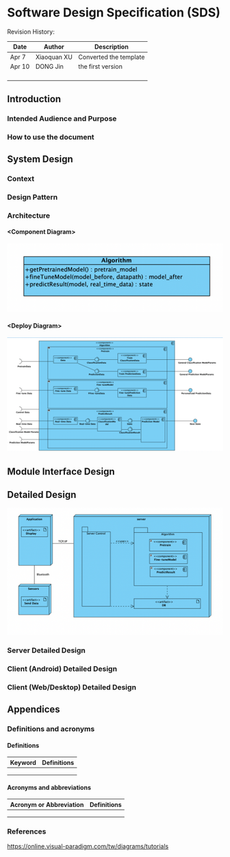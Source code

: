 # Software Design Specification (SDS)

Revision History: 

<!--
The server and client documents should be combined into one for a single project
-->

| Date   | Author      | Description            |
| ------ | ----------- | ---------------------- |
| Apr 7  | Xiaoquan XU | Converted the template |
| Apr 10 | DONG Jin    | the first version      |
|        |             |                        |
|        |             |                        |
|        |             |                        |
|        |             |                        |

## Introduction

### Intended Audience and Purpose

<!--
Every technical document should clearly specify who the document is written for and what purpose the document should serve for each intended audience. This section describes the purpose and audience for the Concept of Operations and the Software Requirements.
-->
    

### How to use the document

<!--
Describes the document organization. This section should answer for the reader: “Where do I find particular information about X?”
-->

## System Design

<!--
Use this section to give a detailed description of the system contexts from an architect's point of view. It should make clear the expected context of the software, such as the platform, design pattern, etc.
-->

### Context

<!--
Specifies the system's operational context: i.e., the programming languages to develop the software with, the operating system your software runs on, the database management system your data will be stored, the internet protocol for the component communication, etc.
-->

### Design Pattern

<!--
Specifies the technical details of the software system: i.e., model-view-control division, restful service pattern, etc.
-->

### Architecture

#### \<Component Diagram\>

<!--
Component Diagram (CD) specifies how the system is parted according to the use cases analyzed from RS. 
-->

![](../assets/Class_Diagram.png)

#### \<Deploy Diagram\>

![](../assets/Component_Diagram.png)

## Module Interface Design

<!--
It specifies the contracts with which the modules communicate.
-->

<!--
Mogic for System Interface Specifications, extra template available; all groups should contribute via interface design of her own module.
-->



## Detailed Design

<!--
It specifies the design information inside the modules.
-->

<!--
Each group should contribute, via diagrams either for the whole system or for her module. Optional diagrams are ER diagram, Sequence diagram, Class diagram
-->



![](../assets/Deploy_Diagram.png)




### Server Detailed Design

### Client (Android) Detailed Design

### Client (Web/Desktop) Detailed Design

## Appendices

### Definitions and acronyms

#### Definitions

| Keyword | Definitions |
| ------- | ----------- |
|         |             |
|         |             |
|         |             |

#### Acronyms and abbreviations
| Acronym or Abbreviation | Definitions |
| ----------------------- | ----------- |
|                         |             |
|                         |             |
|                         |             |

### References

https://online.visual-paradigm.com/tw/diagrams/tutorials

